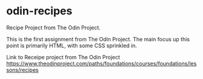 # odin-recipes
Recipe Project from The Odin Project.

This is the first assignment from The Odin Project. The main focus up this point is primarily HTML, with some CSS sprinkled in. 

Link to Receipe project from The Odin Project
https://www.theodinproject.com/paths/foundations/courses/foundations/lessons/recipes
